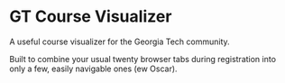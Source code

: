 # GT Course Visualizer

A useful course visualizer for the Georgia Tech community.

Built to combine your usual twenty browser tabs during registration into only a few, easily navigable ones (ew Oscar).